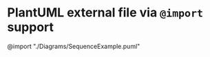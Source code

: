 PlantUML external file via `@import` support
============================================

@import "./Diagrams/SequenceExample.puml"
